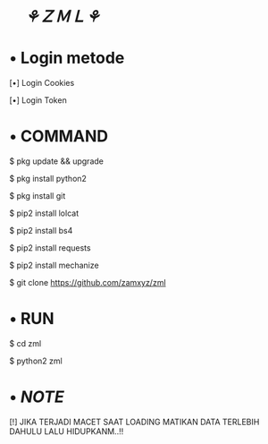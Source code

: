 # 　**_⚘ＺＭＬ⚘_**

# • **Login metode**

[•] Login Cookies

[•] Login Token


# • **COMMAND**

$ pkg update && upgrade

$ pkg install python2

$ pkg install git

$ pip2 install lolcat

$ pip2 install bs4

$ pip2 install requests

$ pip2 install mechanize

$ git clone https://github.com/zamxyz/zml


# • **RUN**

$ cd zml

$ python2 zml

# • _**NOTE**_

[!] JIKA TERJADI MACET SAAT LOADING MATIKAN DATA TERLEBIH DAHULU LALU HIDUPKANM..!!

